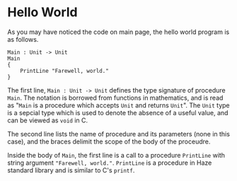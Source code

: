 # Hello World
As you may have noticed the code on main page, the hello world program is as follows.
```
Main : Unit -> Unit
Main
{
    PrintLine "Farewell, world."
}
```
The first line, `Main : Unit -> Unit` defines the type signature of procedure `Main`. The notation is borrowed from functions in mathematics, and is read as "`Main` is a procedure which accepts `Unit` and returns `Unit`". The `Unit` type is a sepcial type which is used to denote the absence of a useful value, and can be viewed as `void` in C.

The second line lists the name of procedure and its parameters (none in this case), and the braces delimit the scope of the body of the proceudre.

Inside the body of `Main`, the first line is a call to a procedure `PrintLine` with string argument `"Farewell, world."`. `PrintLine` is a procedure in Haze standard library and is similar to C's `printf`.